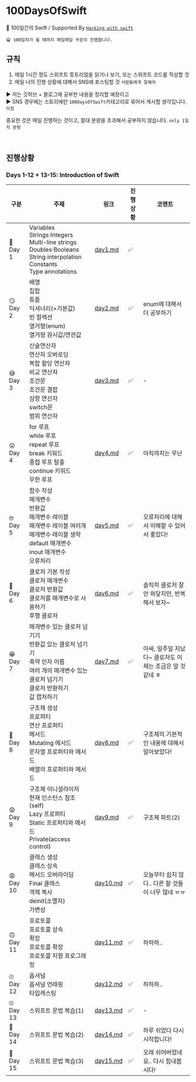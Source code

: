 # 100DaysOfSwift

🌱 100일간의 Swift / Supported By [`Hacking with swift`](https://www.hackingwithswift.com/100)

```
😁 100일차가 될 때까지 매일매일 꾸준히 진행합니다.
```

## 규칙

1. 매일 1시간 정도 스위프트 튜토리얼을 읽거나 보기, 또는 스위프트 코드를 작성할 것
2. 매일 나의 진행 상황에 대해서 SNS에 포스팅할 것 `사람들에게 말해라`

▶︎ 저는 깃허브 + 블로그에 공부한 내용을 정리할 예정이고  
▶︎ SNS 경우에는 스토리에만 `100DaysOfSwift`카테고리로 묶어서 게시할 생각입니다. `미정`

중요한 것은 매일 진행하는 것이고, 절대 분량을 초과해서 공부하지 않습니다. `only 1일치 분량`

<br>

## 진행상황

### Days 1-12 + 13-15: Introduction of Swift

| 구분      | 주제                                                                                                                                                                        | 링크                                                                            | 진행상황 | 코멘트                                                    |
| --------- | --------------------------------------------------------------------------------------------------------------------------------------------------------------------------- | ------------------------------------------------------------------------------- | -------- | --------------------------------------------------------- |
| 🤔 Day 1  | Variables <br> Strings·Integers <br> Multi-line strings <br> Doubles·Booleans <br> String interpolation <br> Constants <br> Type annotations                                | [day1.md](https://github.com/Taehyeon-Kim/100DaysOfSwift/blob/master/day1.md)   | ✅       |
| 😏 Day 2  | 배열 <br> 집합 <br> 튜플 <br> 딕셔너리(+기본값) <br> 빈 컬렉션 <br> 열거형(enum) <br> 열거형 원시값/연관값                                                                  | [day2.md](https://github.com/Taehyeon-Kim/100DaysOfSwift/blob/master/day2.md)   | ✅       | enum에 대해서 더 공부하기                                 |
| 😅 Day 3  | 산술연산자 <br> 연산자 오버로딩 <br> 복합 할당 연산자 <br> 비교 연산자 <br> 조건문 <br> 조건문 결합 <br> 삼항 연산자 <br> switch문 <br> 범위 연산자                         | [day3.md](https://github.com/Taehyeon-Kim/100DaysOfSwift/blob/master/day3.md)   | ✅       | -                                                         |
| 😲 Day 4  | for 루프 <br> while 루프 <br> repeat 루프 <br> break 키워드 <br> 중첩 루프 탈출 <br> continue 키워드 <br> 무한 루프                                                         | [day4.md](https://github.com/Taehyeon-Kim/100DaysOfSwift/blob/master/day4.md)   | ✅       | 아직까지는 무난                                           |
| 🤓 Day 5  | 함수 작성 <br> 매개변수 <br> 반환값 <br> 매개변수 레이블 <br> 매개변수 레이블 여러개 <br> 매개변수 레이블 생략 <br> default 매개변수 <br> inout 매개변수 <br> 오류처리 <br> | [day5.md](https://github.com/Taehyeon-Kim/100DaysOfSwift/blob/master/day5.md)   | ✅       | 오류처리에 대해서 이해할 수 있어서 좋았다!                |
| 🤭 Day 6  | 클로저 기본 작성 <br> 클로저 매개변수 <br> 클로저 반환값 <br> 클로저를 매개변수로 사용하기 <br> 후행 클로저                                                                 | [day6.md](https://github.com/Taehyeon-Kim/100DaysOfSwift/blob/master/day6.md)   | ✅       | 솔직히 클로저 잘 안 와닿지만, 반복해서 보자~              |
| 😁 Day 7  | 매개변수 있는 클로저 넘기기 <br> 반환값 있는 클로저 넘기기 <br> 축약 인자 이름 <br> 여러 개의 매개변수 있는 클로저 넘기기 <br> 클로저 반환하기 <br> 값 캡처하기             | [day7.md](https://github.com/Taehyeon-Kim/100DaysOfSwift/blob/master/day7.md)   | ✅       | 아싸, 일주일 지났다~ 클로저도 이제는 조금은 알 것 같네 ㅎ |
| 🙂 Day 8  | 구조체 생성 <br> 프로퍼티 <br> 연산 프로퍼티 <br> 메서드 <br> Mutating 메서드 <br> 문자열 프로퍼티와 메서드 <br> 배열의 프로퍼티와 메서드                                   | [day8.md](https://github.com/Taehyeon-Kim/100DaysOfSwift/blob/master/day8.md)   | ✅       | 구조체의 기본적인 내용에 대해서 알아보았다!               |
| 😩 Day 9  | 구조체 이니셜라이저 <br> 현재 인스턴스 참조(self) <br> Lazy 프로퍼티 <br> Static 프로퍼티와 메서드 <br> Private(access control)                                             | [day9.md](https://github.com/Taehyeon-Kim/100DaysOfSwift/blob/master/day9.md)   | ✅       | 구조체 파트(2)                                            |
| 😩 Day 10 | 클래스 생성 <br> 클래스 상속 <br> 메서드 오버라이딩 <br> Final 클래스 <br> 객체 복사 <br> deinit(소멸자) <br> 가변성                                                        | [day10.md](https://github.com/Taehyeon-Kim/100DaysOfSwift/blob/master/day10.md) | ✅       | 오늘부터 쉽지 않다.. 다른 할 것들이 너무 많네 ㅠㅠ        |
| 🙃 Day 11 | 프로토콜 <br> 프로토콜 상속 <br> 확장 <br> 프로토콜 확장 <br> 프로토콜 지향 프로그래밍                                                                                      | [day11.md](https://github.com/Taehyeon-Kim/100DaysOfSwift/blob/master/day11.md) | ✅       | 하하하..                                                  |
| 🙄 Day 12 | 옵셔널 <br> 옵셔널 언래핑 <br> 타입캐스팅                                                                                                                                   | [day12.md](https://github.com/Taehyeon-Kim/100DaysOfSwift/blob/master/day12.md) | ✅       | 하하하..                                                  |
| 🙄 Day 13 | 스위프트 문법 복습(1)                                                                                                                                                       | [day13.md](https://github.com/Taehyeon-Kim/100DaysOfSwift/blob/master/day13.md) | ✅       | -                                                         |
| 🥺 Day 14 | 스위프트 문법 복습(2)                                                                                                                                                       | [day14.md](https://github.com/Taehyeon-Kim/100DaysOfSwift/blob/master/day14.md) | ✅       | 하루 쉬었다 다시 시작합니다!                              |
| 🥺 Day 15 | 스위프트 문법 복습(3)                                                                                                                                                       | [day15.md](https://github.com/Taehyeon-Kim/100DaysOfSwift/blob/master/day15.md) | ✅       | 오래 쉬어버렸네요.. 다시 힘내봅시다!                      |
